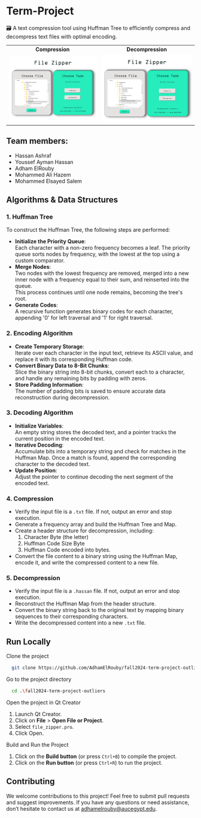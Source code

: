 # Term-Project

🗃️ A text compression tool using Huffman Tree to efficiently compress and decompress text files with optimal encoding.

<div align="center">

<table>
  <tr>
    <td align="center"><strong>Compression</strong></td>
    <td align="center"><strong>Decompression</strong></td>
  </tr>
  <tr>
    <td><img src="./images/demo1.png" alt="compression" width="400"></td>
    <td><img src="./images/demo2.png" alt="decompression" width="400"></td>
  </tr>
</table>

</div>


## Team members:
- Hassan Ashraf
- Youssef Ayman Hassan
- Adham ElRouby
- Mohammed Ali Hazem
- Mohammed Elsayed Salem

## Algorithms & Data Structures

### 1. Huffman Tree
To construct the Huffman Tree, the following steps are performed:
- **Initialize the Priority Queue**:  
  Each character with a non-zero frequency becomes a leaf. The priority queue sorts nodes by frequency, with the lowest at the top using a custom comparator.
- **Merge Nodes**:  
  Two nodes with the lowest frequency are removed, merged into a new inner node with a frequency equal to their sum, and reinserted into the queue.  
  This process continues until one node remains, becoming the tree's root.
- **Generate Codes**:  
  A recursive function generates binary codes for each character, appending '0' for left traversal and '1' for right traversal.

### 2. Encoding Algorithm
- **Create Temporary Storage**:  
  Iterate over each character in the input text, retrieve its ASCII value, and replace it with its corresponding Huffman code.
- **Convert Binary Data to 8-Bit Chunks**:  
  Slice the binary string into 8-bit chunks, convert each to a character, and handle any remaining bits by padding with zeros.
- **Store Padding Information**:  
  The number of padding bits is saved to ensure accurate data reconstruction during decompression.

### 3. Decoding Algorithm
- **Initialize Variables**:  
  An empty string stores the decoded text, and a pointer tracks the current position in the encoded text.
- **Iterative Decoding**:  
  Accumulate bits into a temporary string and check for matches in the Huffman Map. Once a match is found, append the corresponding character to the decoded text.
- **Update Position**:  
  Adjust the pointer to continue decoding the next segment of the encoded text.

### 4. Compression
- Verify the input file is a `.txt` file. If not, output an error and stop execution.
- Generate a frequency array and build the Huffman Tree and Map.
- Create a header structure for decompression, including:
  1. Character Byte (the letter)
  2. Huffman Code Size Byte
  3. Huffman Code encoded into bytes.
- Convert the file content to a binary string using the Huffman Map, encode it, and write the compressed content to a new file.

### 5. Decompression
- Verify the input file is a `.hassan` file. If not, output an error and stop execution.
- Reconstruct the Huffman Map from the header structure.
- Convert the binary string back to the original text by mapping binary sequences to their corresponding characters.
- Write the decompressed content into a new `.txt` file.

## Run Locally

Clone the project

```bash
  git clone https://github.com/AdhamElRouby/fall2024-term-project-outliers.git
```

Go to the project directory

```bash
  cd .\fall2024-term-project-outliers
```

Open the project in Qt Creator

1. Launch Qt Creator.
2. Click on **File** > **Open File or Project**.
3. Select `file_zipper.pro`.
4. Click Open.

Build and Run the Project

1. Click on the **Build button** (or press `Ctrl+B`) to compile the project.
2. Click on the **Run button** (or press `Ctrl+R`) to run the project.

## Contributing

We welcome contributions to this project! Feel free to submit pull requests and suggest improvements. 
If you have any questions or need assistance, don’t hesitate to contact us at adhamelrouby@aucegypt.edu.
